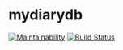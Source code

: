 # mydiarydb
[![Maintainability](https://api.codeclimate.com/v1/badges/24dd3fb48b19c76a1a58/maintainability)](https://codeclimate.com/github/ngirimana/mydiarydb/maintainability) [![Build Status](https://travis-ci.org/ngirimana/mydiarydb.svg?branch=develop)](https://travis-ci.org/ngirimana/mydiarydb)
